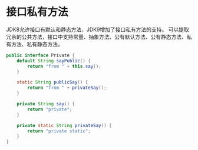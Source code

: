 # 接口私有方法

JDK8允许接口有默认和静态方法，JDK9增加了接口私有方法的支持。
可以提取冗余的公共方法，接口中支持常量、抽象方法、公有默认方法、公有静态方法、私有方法、私有静态方法。

```java
public interface Private {
    default String sayPublic() {
        return "from " + this.say();
    }

    static String publicSay() {
        return "from " + privateSay();
    }

    private String say() {
        return "private";
    }

    private static String privateSay() {
        return "private static";
    }
}
```